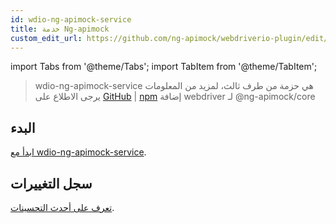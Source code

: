 ```yaml
---
id: wdio-ng-apimock-service
title: خدمة Ng-apimock
custom_edit_url: https://github.com/ng-apimock/webdriverio-plugin/edit/master/README.md
---
```


import Tabs from '@theme/Tabs';
import TabItem from '@theme/TabItem';

> wdio-ng-apimock-service هي حزمة من طرف ثالث، لمزيد من المعلومات يرجى الاطلاع على [GitHub](https://github.com/ng-apimock/webdriverio-plugin) | [npm](https://www.npmjs.com/package/wdio-ng-apimock-service)
إضافة webdriver لـ @ng-apimock/core

## البدء
[ابدأ مع wdio-ng-apimock-service][gettingStarted].

## سجل التغييرات
[تعرف على أحدث التحسينات][changelog].

 
[gettingStarted]: https://ngapimock.org/docs/plugins/wdio-ng-apimock-service
[api]: https://ngapimock.org/docs/api/select-scenario
[changelog]: https://github.com/ng-apimock/webdriverio-plugin/blob/master/CHANGELOG.md